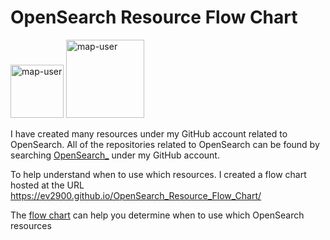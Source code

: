 # OpenSearch Resource Flow Chart

 <img width="85" alt="map-user" src="https://img.shields.io/badge/views-271-green"> <img width="125" alt="map-user" src="https://img.shields.io/badge/unique visits-090-green">

I have created many resources under my GitHub account related to OpenSearch. All of the repositories related to OpenSearch can be found by searching [OpenSearch_](https://github.com/ev2900?tab=repositories&q=OpenSearch_&type=&language=&sort=) under my GitHub account.

To help understand when to use which resources. I created a flow chart hosted at the URL https://ev2900.github.io/OpenSearch_Resource_Flow_Chart/

The [flow chart](https://ev2900.github.io/OpenSearch_Resource_Flow_Chart/) can help you determine when to use which OpenSearch resources
